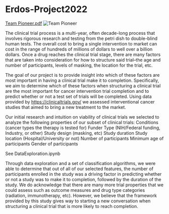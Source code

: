 # Erdos-Project2022


[Team Pioneer.pdf](https://github.com/Asiawyatt/Erdos-Project2022/files/8838236/Team.Pioneer.pdf)
![Team Pioneer](https://user-images.githubusercontent.com/98902426/172016057-07f8758e-382c-4280-8580-26311bb5ea46.png)

The clinical trial process is a multi-year, often decade-long process that involves rigorous research and testing from the petri dish to double-blind human tests. The overall cost to bring a single intervention to market can cost in the range of hundreds of millions of dollars to well over a billion dollars. Once a drug reaches the clinical trial stage, there are many factors that are taken into consideration for how to structure said trial–the age and number of participants, levels of masking, the location for the trial, etc. 

The goal of our project is to provide insight into which of these factors are most important in having a clinical trial make it to completion. Specifically, we aim to determine which of these factors when structuring a clinical trial are the most important for cancer intervention trial completion and to predict whether or not a test set of trials will be completed. Using data provided by https://clinicaltrials.gov/ we assessed interventional cancer studies that aimed to bring a new treatment to the market.

Our initial research and intuition on viability of clinical trials we selected to analyze the following properties of our subset of clinical trials:
Conditions (cancer types the therapy is tested for)
Funder Type (NIH/Federal funding, Industry, or other)
Study design (masking, etc)
Study duration
Study location (Hospital/University or not)
Number of participants
Minimum age of participants
Gender of participants 

See DataExploration.ipynb

Through data exploration and a set of classification algorithms, we were able to determine that out of all of our selected features, the number of participants enrolled in the study was a driving factor in predicting whether or not a study was to make it to completion, followed by the duration of the study. We do acknowledge that there are many more trial properties that we could assess such as outcome measures and drug type categories (radiation, immunotherapy, etc). However, we believe that the framework provided by this study gives way to starting a new conversation when structuring a clinical trial that is more likely to reach completion.
